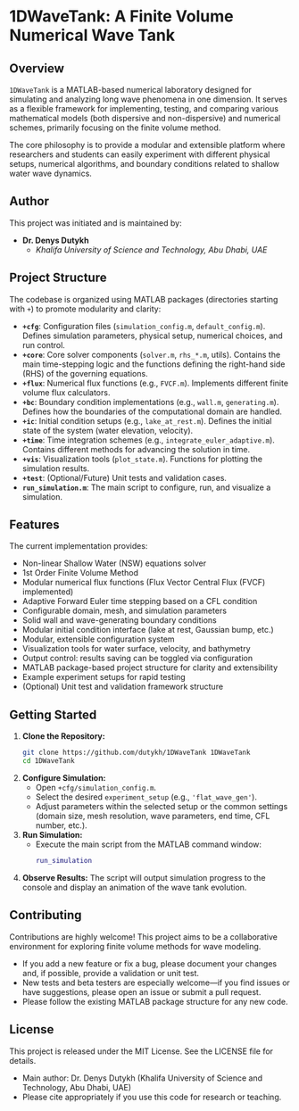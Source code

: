 # 1DWaveTank: A Finite Volume Numerical Wave Tank

## Overview

`1DWaveTank` is a MATLAB-based numerical laboratory designed for simulating and analyzing long wave phenomena in one dimension. It serves as a flexible framework for implementing, testing, and comparing various mathematical models (both dispersive and non-dispersive) and numerical schemes, primarily focusing on the finite volume method.

The core philosophy is to provide a modular and extensible platform where researchers and students can easily experiment with different physical setups, numerical algorithms, and boundary conditions related to shallow water wave dynamics.

## Author

This project was initiated and is maintained by:

*   **Dr. Denys Dutykh**
    *   *Khalifa University of Science and Technology, Abu Dhabi, UAE*

## Project Structure

The codebase is organized using MATLAB packages (directories starting with `+`) to promote modularity and clarity:

*   **`+cfg`**: Configuration files (`simulation_config.m`, `default_config.m`). Defines simulation parameters, physical setup, numerical choices, and run control.
*   **`+core`**: Core solver components (`solver.m`, `rhs_*.m`, utils). Contains the main time-stepping logic and the functions defining the right-hand side (RHS) of the governing equations.
*   **`+flux`**: Numerical flux functions (e.g., `FVCF.m`). Implements different finite volume flux calculators.
*   **`+bc`**: Boundary condition implementations (e.g., `wall.m`, `generating.m`). Defines how the boundaries of the computational domain are handled.
*   **`+ic`**: Initial condition setups (e.g., `lake_at_rest.m`). Defines the initial state of the system (water elevation, velocity).
*   **`+time`**: Time integration schemes (e.g., `integrate_euler_adaptive.m`). Contains different methods for advancing the solution in time.
*   **`+vis`**: Visualization tools (`plot_state.m`). Functions for plotting the simulation results.
*   **`+test`**: (Optional/Future) Unit tests and validation cases.
*   **`run_simulation.m`**: The main script to configure, run, and visualize a simulation.

## Features

The current implementation provides:

- Non-linear Shallow Water (NSW) equations solver
- 1st Order Finite Volume Method
- Modular numerical flux functions (Flux Vector Central Flux (FVCF) implemented)
- Adaptive Forward Euler time stepping based on a CFL condition
- Configurable domain, mesh, and simulation parameters
- Solid wall and wave-generating boundary conditions
- Modular initial condition interface (lake at rest, Gaussian bump, etc.)
- Modular, extensible configuration system
- Visualization tools for water surface, velocity, and bathymetry
- Output control: results saving can be toggled via configuration
- MATLAB package-based project structure for clarity and extensibility
- Example experiment setups for rapid testing
- (Optional) Unit test and validation framework structure

## Getting Started

1.  **Clone the Repository:**
    ```bash
    git clone https://github.com/dutykh/1DWaveTank 1DWaveTank
    cd 1DWaveTank
    ```
2.  **Configure Simulation:**
    *   Open `+cfg/simulation_config.m`.
    *   Select the desired `experiment_setup` (e.g., `'flat_wave_gen'`).
    *   Adjust parameters within the selected setup or the common settings (domain size, mesh resolution, wave parameters, end time, CFL number, etc.).
3.  **Run Simulation:**
    *   Execute the main script from the MATLAB command window:
        ```matlab
        run_simulation
        ```
4.  **Observe Results:** The script will output simulation progress to the console and display an animation of the wave tank evolution.

## Contributing

Contributions are highly welcome! This project aims to be a collaborative environment for exploring finite volume methods for wave modeling.

- If you add a new feature or fix a bug, please document your changes and, if possible, provide a validation or unit test.
- New tests and beta testers are especially welcome—if you find issues or have suggestions, please open an issue or submit a pull request.
- Please follow the existing MATLAB package structure for any new code.

## License

This project is released under the MIT License. See the LICENSE file for details.

- Main author: Dr. Denys Dutykh (Khalifa University of Science and Technology, Abu Dhabi, UAE)
- Please cite appropriately if you use this code for research or teaching.
